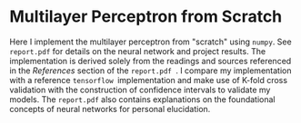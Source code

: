 # Multilayer Perceptron from Scratch

Here I implement the multilayer perceptron from "scratch" using `numpy`. See ` report.pdf` for details on the neural network and project results. The implementation is derived solely from the readings and sources referenced in the _References_ section of the `report.pdf `. I compare my implementation with a reference `tensorflow `implementation and make use of K-fold cross validation with the construction of confidence intervals to validate my models. The `report.pdf` also contains explanations on the foundational concepts of neural networks for personal elucidation.
